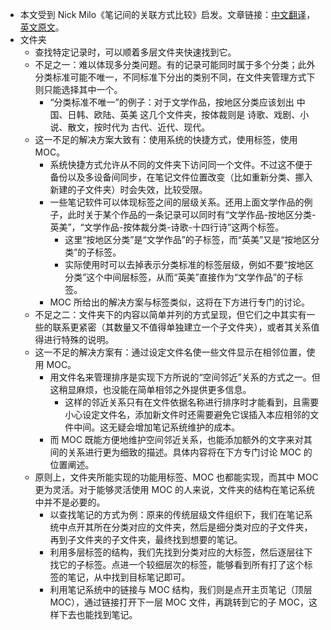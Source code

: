 * 本文受到 Nick Milo《笔记间的关联方式比较》启发。文章链接：[中文翻译](https://zhuanlan.zhihu.com/p/373862260)，[英文原文](https://medium.com/@nickmilo22/in-what-ways-can-we-form-useful-relationships-between-notes-9b9ec46973c6)。
* 文件夹
	* 查找特定记录时，可以顺着多层文件夹快速找到它。
	* 不足之一：难以体现多分类问题。有的记录可能同时属于多个分类；此外分类标准可能不唯一，不同标准下分出的类别不同，在文件夹管理方式下则只能选择其中一个。
		* “分类标准不唯一”的例子：对于文学作品，按地区分类应该划出 中国、日韩、欧陆、英美 这几个文件夹，按体裁则是 诗歌、戏剧、小说、散文，按时代为 古代、近代、现代。
	* 这一不足的解决方案大致有：使用系统的快捷方式，使用标签，使用 MOC。
		* 系统快捷方式允许从不同的文件夹下访问同一个文件。不过这不便于备份以及多设备间同步，在笔记文件位置改变（比如重新分类、挪入新建的子文件夹）时会失效，比较受限。
		* 一些笔记软件可以体现标签之间的层级关系。还用上面文学作品的例子，此时关于某个作品的一条记录可以同时有“文学作品-按地区分类-英美”，“文学作品-按体裁分类-诗歌-十四行诗”这两个标签。
			* 这里“按地区分类”是“文学作品”的子标签，而“英美”又是“按地区分类”的子标签。
			* 实际使用时可以去掉表示分类标准的标签层级，例如不要“按地区分类”这个中间层标签，从而“英美”直接作为“文学作品”的子标签。
		* MOC 所给出的解决方案与标签类似，这将在下方进行专门的讨论。
	* 不足之二：文件夹下的内容以简单并列的方式呈现，但它们之中其实有一些的联系更紧密（其数量又不值得单独建立一个子文件夹），或者其关系值得进行特殊的说明。
	* 这一不足的解决方案有：通过设定文件名使一些文件显示在相邻位置，使用 MOC。
		* 用文件名来管理排序是实现下方所说的“空间邻近”关系的方式之一。但这稍显麻烦，也没能在简单相邻之外提供更多信息。
			* 这样的邻近关系只有在文件依据名称进行排序时才能看到，且需要小心设定文件名，添加新文件时还需要避免它误插入本应相邻的文件中间。这无疑会增加笔记系统维护的成本。
		* 而 MOC 既能方便地维护空间邻近关系，也能添加额外的文字来对其间的关系进行更为细致的描述。具体内容将在下方专门讨论 MOC 的位置阐述。
	* 原则上，文件夹所能实现的功能用标签、MOC 也都能实现，而其中 MOC 更为灵活。对于能够灵活使用 MOC 的人来说，文件夹的结构在笔记系统中并不是必要的。
		* 以查找笔记的方式为例：原来的传统层级文件组织下，我们在笔记系统中点开其所在分类对应的文件夹，然后是细分类对应的子文件夹，再到子文件夹的子文件夹，最终找到想要的笔记。
		* 利用多层标签的结构，我们先找到分类对应的大标签，然后逐层往下找它的子标签。点进一个较细层次的标签，能够看到所有打了这个标签的笔记，从中找到目标笔记即可。
		* 利用笔记系统中的链接与 MOC 结构，我们则是点开主页笔记（顶层 MOC），通过链接打开下一层 MOC 文件，再跳转到它的子 MOC，这样下去也能找到笔记。

